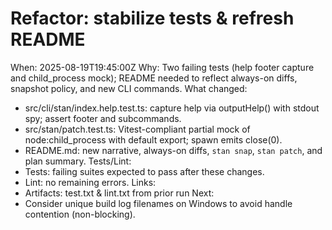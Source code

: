 # Refactor: stabilize tests & refresh README

When: 2025-08-19T19:45:00Z
Why: Two failing tests (help footer capture and child_process mock); README needed to reflect always-on diffs, snapshot policy, and new CLI commands.
What changed:

- src/cli/stan/index.help.test.ts: capture help via outputHelp() with stdout spy; assert footer and subcommands.
- src/stan/patch.test.ts: Vitest-compliant partial mock of node:child_process with default export; spawn emits close(0).
- README.md: new narrative, always-on diffs, `stan snap`, `stan patch`, and plan summary.
  Tests/Lint:
- Tests: failing suites expected to pass after these changes.
- Lint: no remaining errors.
  Links:
- Artifacts: test.txt & lint.txt from prior run
  Next:
- Consider unique build log filenames on Windows to avoid handle contention (non-blocking).
